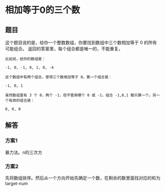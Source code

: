 # 相加等于0的三个数

## 题目


这个题目说的是，给你一个整数数组，你要找到数组中三个数相加等于 0 的所有可能组合。
返回的答案里，每个组合都是唯一的，不能重复。

```
比如说，给你的数组是：

-1, 0, -1, 0, 1, 0, -4

这个数组中有两个组合，使得三个数相加等于 0。第一个组合是：

-1, 0, 1

虽然数组里有 3 个 0，两个 -1，但不管用哪个 0 或 -1，组合 -1,0,1 都只算一个。另一个有效的组合是：

0, 0, 0
```

## 解答

### 方案1

暴力法。n的三次方

### 方案2

先将数组排序。然后从一个方向开始先确定一个数，在剩余的数里面找对应的和为target-num

